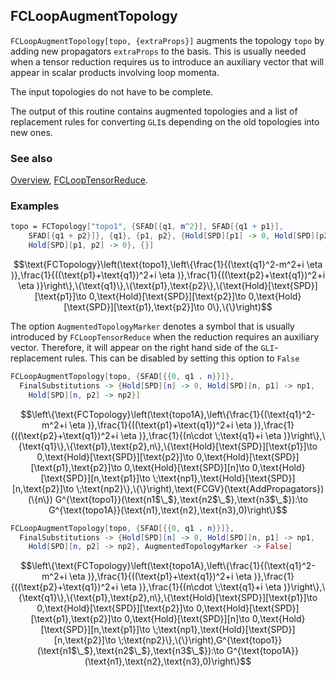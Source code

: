 ## FCLoopAugmentTopology

`FCLoopAugmentTopology[topo, {extraProps}]` augments the topology `topo` by adding new propagators `extraProps` to the basis. This is usually needed when a tensor reduction requires us to introduce an auxiliary vector that will appear in scalar products involving loop momenta.

The input topologies do not have to be complete.

The output of this routine contains augmented topologies and a list of replacement rules for converting `GLI`s depending on the old topologies into new ones.

### See also

[Overview](Extra/FeynCalc.md), [FCLoopTensorReduce](FCLoopTensorReduce.md).

### Examples

```mathematica
topo = FCTopology["topo1", {SFAD[{q1, m^2}], SFAD[{q1 + p1}], 
   	SFAD[{q1 + p2}]}, {q1}, {p1, p2}, {Hold[SPD][p1] -> 0, Hold[SPD][p2] -> 0, 
   	Hold[SPD][p1, p2] -> 0}, {}]
```

$$\text{FCTopology}\left(\text{topo1},\left\{\frac{1}{(\text{q1}^2-m^2+i \eta )},\frac{1}{((\text{p1}+\text{q1})^2+i \eta )},\frac{1}{((\text{p2}+\text{q1})^2+i \eta )}\right\},\{\text{q1}\},\{\text{p1},\text{p2}\},\{\text{Hold}[\text{SPD}][\text{p1}]\to 0,\text{Hold}[\text{SPD}][\text{p2}]\to 0,\text{Hold}[\text{SPD}][\text{p1},\text{p2}]\to 0\},\{\}\right)$$

The option `AugmentedTopologyMarker` denotes a symbol that is usually introduced by `FCLoopTensorReduce` when the reduction requires an auxiliary vector. Therefore, it will appear on the right hand side of the `GLI`-replacement rules. This can be disabled by setting this option to `False`

```mathematica
FCLoopAugmentTopology[topo, {SFAD[{{0, q1 . n}}]}, 
  FinalSubstitutions -> {Hold[SPD][n] -> 0, Hold[SPD][n, p1] -> np1, 
    Hold[SPD][n, p2] -> np2}]
```

$$\left\{\text{FCTopology}\left(\text{topo1A},\left\{\frac{1}{(\text{q1}^2-m^2+i \eta )},\frac{1}{((\text{p1}+\text{q1})^2+i \eta )},\frac{1}{((\text{p2}+\text{q1})^2+i \eta )},\frac{1}{(n\cdot \;\text{q1}+i \eta )}\right\},\{\text{q1}\},\{\text{p1},\text{p2},n\},\{\text{Hold}[\text{SPD}][\text{p1}]\to 0,\text{Hold}[\text{SPD}][\text{p2}]\to 0,\text{Hold}[\text{SPD}][\text{p1},\text{p2}]\to 0,\text{Hold}[\text{SPD}][n]\to 0,\text{Hold}[\text{SPD}][n,\text{p1}]\to \;\text{np1},\text{Hold}[\text{SPD}][n,\text{p2}]\to \;\text{np2}\},\{\}\right),\text{FCGV}(\text{AddPropagators})(\{n\}) G^{\text{topo1}}(\text{n1$\_$},\text{n2$\_$},\text{n3$\_$}):\to G^{\text{topo1A}}(\text{n1},\text{n2},\text{n3},0)\right\}$$

```mathematica
FCLoopAugmentTopology[topo, {SFAD[{{0, q1 . n}}]}, 
  FinalSubstitutions -> {Hold[SPD][n] -> 0, Hold[SPD][n, p1] -> np1, 
    Hold[SPD][n, p2] -> np2}, AugmentedTopologyMarker -> False]
```

$$\left\{\text{FCTopology}\left(\text{topo1A},\left\{\frac{1}{(\text{q1}^2-m^2+i \eta )},\frac{1}{((\text{p1}+\text{q1})^2+i \eta )},\frac{1}{((\text{p2}+\text{q1})^2+i \eta )},\frac{1}{(n\cdot \;\text{q1}+i \eta )}\right\},\{\text{q1}\},\{\text{p1},\text{p2},n\},\{\text{Hold}[\text{SPD}][\text{p1}]\to 0,\text{Hold}[\text{SPD}][\text{p2}]\to 0,\text{Hold}[\text{SPD}][\text{p1},\text{p2}]\to 0,\text{Hold}[\text{SPD}][n]\to 0,\text{Hold}[\text{SPD}][n,\text{p1}]\to \;\text{np1},\text{Hold}[\text{SPD}][n,\text{p2}]\to \;\text{np2}\},\{\}\right),G^{\text{topo1}}(\text{n1$\_$},\text{n2$\_$},\text{n3$\_$}):\to G^{\text{topo1A}}(\text{n1},\text{n2},\text{n3},0)\right\}$$